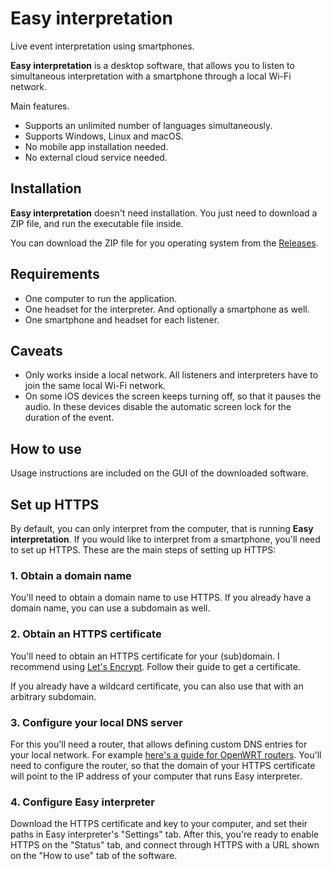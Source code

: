 # Easy interpretation

Live event interpretation using smartphones.

**Easy interpretation** is a desktop software, that allows you to listen to simultaneous interpretation with a smartphone through a local Wi-Fi network.

Main features.

* Supports an unlimited number of languages simultaneously.
* Supports Windows, Linux and macOS.
* No mobile app installation needed.
* No external cloud service needed.

## Installation

**Easy interpretation** doesn't need installation.
You just need to download a ZIP file, and run the executable file inside.

You can download the ZIP file for you operating system from the
[Releases](https://github.com/tiborhari/easy-interpretation/releases).


## Requirements

* One computer to run the application.
* One headset for the interpreter. And optionally a smartphone as well.
* One smartphone and headset for each listener.

## Caveats

* Only works inside a local network.
  All listeners and interpreters have to join the same local Wi-Fi network.
* On some iOS devices the screen keeps turning off, so that it pauses the audio.
  In these devices disable the automatic screen lock for the duration of the event.

## How to use

Usage instructions are included on the GUI of the downloaded software.

## Set up HTTPS

By default, you can only interpret from the computer, that is running **Easy interpretation**.
If you would like to interpret from a smartphone, you'll need to set up HTTPS.
These are the main steps of setting up HTTPS:

### 1. Obtain a domain name

You'll need to obtain a domain name to use HTTPS. If you already have a domain name, you can use a subdomain as well.

### 2. Obtain an HTTPS certificate

You'll need to obtain an HTTPS certificate for your (sub)domain.
I recommend using [Let's Encrypt](https://letsencrypt.org/getting-started/). Follow their guide to get a certificate.

If you already have a wildcard certificate, you can also use that with an arbitrary subdomain.

### 3. Configure your local DNS server

For this you'll need a router, that allows defining custom DNS entries for your local network.
For example [here's a guide for OpenWRT routers](https://openwrt.org/docs/guide-user/base-system/dhcp_configuration?s[]=hostnames#hostnames).
You'll need to configure the router, so that the domain of your HTTPS certificate will point to the IP address of your computer that runs Easy interpreter.

### 4. Configure Easy interpreter

Download the HTTPS certificate and key to your computer, and set their paths in Easy interpreter's "Settings" tab.
After this, you're ready to enable HTTPS on the "Status" tab, and connect through HTTPS with a URL shown on the "How to use" tab of the software.